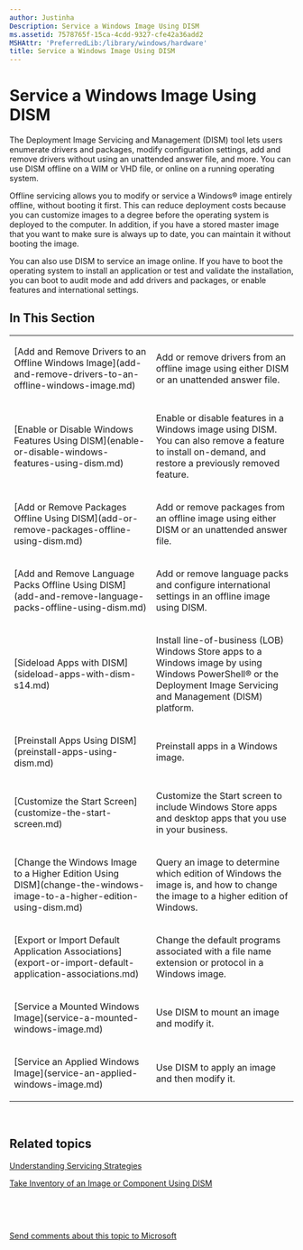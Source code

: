 ```yaml
---
author: Justinha
Description: Service a Windows Image Using DISM
ms.assetid: 7578765f-15ca-4cdd-9327-cfe42a36add2
MSHAttr: 'PreferredLib:/library/windows/hardware'
title: Service a Windows Image Using DISM
---
```


# Service a Windows Image Using DISM


The Deployment Image Servicing and Management (DISM) tool lets users enumerate drivers and packages, modify configuration settings, add and remove drivers without using an unattended answer file, and more. You can use DISM offline on a WIM or VHD file, or online on a running operating system.

Offline servicing allows you to modify or service a Windows® image entirely offline, without booting it first. This can reduce deployment costs because you can customize images to a degree before the operating system is deployed to the computer. In addition, if you have a stored master image that you want to make sure is always up to date, you can maintain it without booting the image.

You can also use DISM to service an image online. If you have to boot the operating system to install an application or test and validate the installation, you can boot to audit mode and add drivers and packages, or enable features and international settings.

## <span id="In_This_Section"></span><span id="in_this_section"></span><span id="IN_THIS_SECTION"></span>In This Section


<table>
<colgroup>
<col width="50%" />
<col width="50%" />
</colgroup>
<tbody>
<tr class="odd">
<td align="left"><p>[Add and Remove Drivers to an Offline Windows Image](add-and-remove-drivers-to-an-offline-windows-image.md)</p></td>
<td align="left"><p>Add or remove drivers from an offline image using either DISM or an unattended answer file.</p></td>
</tr>
<tr class="even">
<td align="left"><p>[Enable or Disable Windows Features Using DISM](enable-or-disable-windows-features-using-dism.md)</p></td>
<td align="left"><p>Enable or disable features in a Windows image using DISM. You can also remove a feature to install on-demand, and restore a previously removed feature.</p></td>
</tr>
<tr class="odd">
<td align="left"><p>[Add or Remove Packages Offline Using DISM](add-or-remove-packages-offline-using-dism.md)</p></td>
<td align="left"><p>Add or remove packages from an offline image using either DISM or an unattended answer file.</p></td>
</tr>
<tr class="even">
<td align="left"><p>[Add and Remove Language Packs Offline Using DISM](add-and-remove-language-packs-offline-using-dism.md)</p></td>
<td align="left"><p>Add or remove language packs and configure international settings in an offline image using DISM.</p></td>
</tr>
<tr class="odd">
<td align="left"><p>[Sideload Apps with DISM](sideload-apps-with-dism-s14.md)</p></td>
<td align="left"><p>Install line-of-business (LOB) Windows Store apps to a Windows image by using Windows PowerShell® or the Deployment Image Servicing and Management (DISM) platform.</p></td>
</tr>
<tr class="even">
<td align="left"><p>[Preinstall Apps Using DISM](preinstall-apps-using-dism.md)</p></td>
<td align="left"><p>Preinstall apps in a Windows image.</p></td>
</tr>
<tr class="odd">
<td align="left"><p>[Customize the Start Screen](customize-the-start-screen.md)</p></td>
<td align="left"><p>Customize the Start screen to include Windows Store apps and desktop apps that you use in your business.</p></td>
</tr>
<tr class="even">
<td align="left"><p>[Change the Windows Image to a Higher Edition Using DISM](change-the-windows-image-to-a-higher-edition-using-dism.md)</p></td>
<td align="left"><p>Query an image to determine which edition of Windows the image is, and how to change the image to a higher edition of Windows.</p></td>
</tr>
<tr class="odd">
<td align="left"><p>[Export or Import Default Application Associations](export-or-import-default-application-associations.md)</p></td>
<td align="left"><p>Change the default programs associated with a file name extension or protocol in a Windows image.</p></td>
</tr>
<tr class="even">
<td align="left"><p>[Service a Mounted Windows Image](service-a-mounted-windows-image.md)</p></td>
<td align="left"><p>Use DISM to mount an image and modify it.</p></td>
</tr>
<tr class="odd">
<td align="left"><p>[Service an Applied Windows Image](service-an-applied-windows-image.md)</p></td>
<td align="left"><p>Use DISM to apply an image and then modify it.</p></td>
</tr>
</tbody>
</table>

 

## <span id="related_topics"></span>Related topics


[Understanding Servicing Strategies](understanding-servicing-strategies.md)

[Take Inventory of an Image or Component Using DISM](take-inventory-of-an-image-or-component-using-dism.md)

 

 

[Send comments about this topic to Microsoft](mailto:wsddocfb@microsoft.com?subject=Documentation%20feedback%20%5Bp_adk_online\p_adk_online%5D:%20Service%20a%20Windows%20Image%20Using%20DISM%20%20RELEASE:%20%284/11/2016%29&body=%0A%0APRIVACY%20STATEMENT%0A%0AWe%20use%20your%20feedback%20to%20improve%20the%20documentation.%20We%20don't%20use%20your%20email%20address%20for%20any%20other%20purpose,%20and%20we'll%20remove%20your%20email%20address%20from%20our%20system%20after%20the%20issue%20that%20you're%20reporting%20is%20fixed.%20While%20we're%20working%20to%20fix%20this%20issue,%20we%20might%20send%20you%20an%20email%20message%20to%20ask%20for%20more%20info.%20Later,%20we%20might%20also%20send%20you%20an%20email%20message%20to%20let%20you%20know%20that%20we've%20addressed%20your%20feedback.%0A%0AFor%20more%20info%20about%20Microsoft's%20privacy%20policy,%20see%20http://privacy.microsoft.com/default.aspx. "Send comments about this topic to Microsoft")




